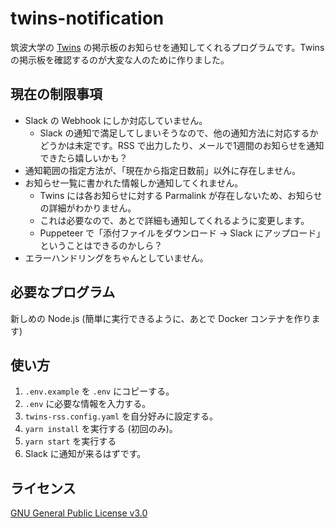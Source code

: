 # twins-notification

筑波大学の [Twins](https://twins.tsukuba.ac.jp/) の掲示板のお知らせを通知してくれるプログラムです。Twins の掲示板を確認するのが大変な人のために作りました。

## 現在の制限事項

- Slack の Webhook にしか対応していません。
  - Slack の通知で満足してしまいそうなので、他の通知方法に対応するかどうかは未定です。RSS で出力したり、メールで1週間のお知らせを通知できたら嬉しいかも？
- 通知範囲の指定方法が、「現在から指定日数前」以外に存在しません。
- お知らせ一覧に書かれた情報しか通知してくれません。
  - Twins には各お知らせに対する Parmalink が存在しないため、お知らせの詳細がわかりません。
  - これは必要なので、あとで詳細も通知してくれるように変更します。
  - Puppeteer で「添付ファイルをダウンロード → Slack にアップロード」ということはできるのかしら？
- エラーハンドリングをちゃんとしていません。

## 必要なプログラム

新しめの Node.js (簡単に実行できるように、あとで Docker コンテナを作ります)

## 使い方

1. `.env.example` を `.env` にコピーする。
1. `.env` に必要な情報を入力する。
1. `twins-rss.config.yaml` を自分好みに設定する。
1. `yarn install` を実行する (初回のみ)。
1. `yarn start` を実行する
1. Slack に通知が来るはずです。

## ライセンス

[GNU General Public License v3.0](./LICENSE)
